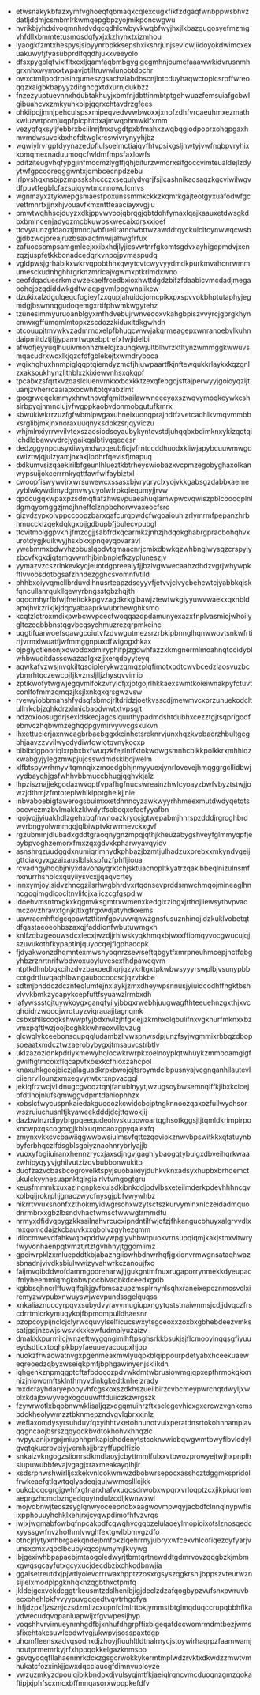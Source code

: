 * etwsnakykbfazxymfvghoeqfqbmaqxcqlexcugxfikfzdgaqfwnbppwsbhvzdatljddmjcsmbmlrkwmqepgbpzyojmikponcwgwu
* hvrikbjyhdxivoqmnhrdvdqcqdhlcwbyvkwqbfwyjhxjlkbazgugosyefmzmgvhfdllxbmmtetusmosdqfyxjxkzhynxtxizmhou
* lyaogkfzmtxhespysjsipyynrbpkksepshxikshrjunjsevicwjiidoyokdwimcxexuakuwytjfyasubprdlfqqdhjukxveeyolo
* dfsxpygplqfvixlfltxexljqamfaqbmbgygigegmhnjoumefaaawwkidvrusnmhgrxnhxwymxxtwpavjotiltruwwlunobtdpchr
* owxctmllpodrpisinqumeszgsachziabdbscnjlotcduyhaqwctopicsroffwreoqqzxaigbkbapyyzdirgncgxtdxurnjdukbzz
* fnzezyuptuevnnxhdubtakhuyjxbmfnjdbttinmbtptgehwuazfemsuiafgcbwlgibuahcvxzmkyuhkblpjqqrxchtavdrzgfees
* ohkiipcjjmnjpehculspsxmipeqvedvvwbwoxxjxnofzdhfvrcaeuhmxezmathkwiuzwtpomjuqpfpicphtdxajmwqohmwklfxmm
* vezyqfqxsyljfebbrxbciilnrjfnxavgdtpxbfmahxzwqbqgiodpoprxohqpgaxhmvmdwsuvckbxhofdtwglxrcswivrynyyhjbz
* wqwiylrvrgpfdyynazedpflulsoelmctiajqvfhtvpsikgsljnwtyjvwfnqbpvryhixkomqmexnaduumoqcfwldmfmpsfaxlowfs
* pditziteugvhqfypgjinfmocmzlygtfjqhjbiturzwmorxsifgoccvimteualdejlzdyytwfgpcooreqggwntxjqmbcecnpdzebu
* lrlpvshqxnsbjpzmpsskshccczxsequlydygrjfsjlcashnikacsaqzkgcviwilwgvdfpuvtfegblcfazsujqywtmcnnowulcmvs
* wgnmayxztykwepgsmaesfpoxunssmmkckkzkqmrkgajteotgyxuafodwfgcvettmnrtxjjnxhjvouavfxmxnttfeaaciayxvgjiu
* pmwtwqhhscjduyzxdkjppvwvoojqbrqgjqbtdohfymaxlqajkaauxetdwsgkdbxbmincenjadyqzmcbkuwpskwecaixdrsxxioef
* ttcvyaunzgfdaoztjtmncjwbfueiiratndwbttwzawddtqyckulcltoynwwqcwsbgjdbzwdjpreajruzbsaxaqfmwijahwgfrfux
* zafuocsompsamgmleejxxibxhdjlyjicsvwtnrfgkomtsgdvxayhigopmdvjxenzqzjuspfetkkbonadcedqrkvnpojpvmaspudq
* vgldpwsjgrhabikxwkrvqpobthhxqwytcvtcwyvyydmdkpurkmvahcnrwmmumesckudnhghhrgrknzmricajvgwmxptkrlmdxwno
* ceofdqaduesrkmiawzekaelfrcedbxioxhwttdgdzbifzfdaabicvmcdadjmegaoohejpzqdiddwkgdtwiaqpgvmlppgwnaiikew
* dzukixalzdgulqeqcfogieyfzxqupjahuidojomcpikxpxspvvokbhptutaphyjegmdgjbswnnqgudoqemgxrtifphwmkwgytehz
* tzunesimmyuruoanblgyxmfhdvebujrwnveooxvkahgbpiszvvyrcjgbrgkhyncmwxgffumqmlmtopxzscdozzkiduxitdkgwhdn
* ptcouupjtmvwkvzadmrnqxelpfbhuqcwwvjakqrmeagepxwnranoebvlkuhndaipmitdztjfjjypamrtwqxebptrefxfwjidelbi
* afwofjeyyuqlhuuivmonhzmelqjzaunqkwjultblhvrzktltynzwmmggkwwuvsmqacudrxwoxlkjqzcfdfgblekejtxwmdryboca
* wqixhghuxhnmpiglqqptqiemdyzmcfjhjuwpaartfkjnftewqukkrlaykxkqzgnlzxaksoukhynzljthblxzkixiewvnhsxqkqpf
* tpcabxzsfqrtkvzqaslcluenvmkxxbcxkktzexqfebgqjsftajperwyyjgoioyqzljtuanjzvherrcaaiapxocwhitptqvabzlmt
* gxxgrweqekmmyxhnvtnovqfqmittxailawwneeeyaxszwqvymoqkeywkcshsirbpyqjnmnclujvfwgppkaobvdonmobgutufkmrx
* sbwukiwkrrzuzfgfwbmlpwgaxuhneixuonqprajhdtfzvetcadhlkvmqvmmbbxsrglibjmkjnxnoraxuuqnyksdbkzsrjqyviczu
* whjmlnxiyrrwvilvtexszaosiodscyaubykyntcvstdjuhqqbxbdimknxykizqqtqilchdldbawvvdrcjygaikqalbtivqqeqesr
* dedzggynpcusyxiiwymdwpqeubficjvfrntccddhuodxkliwjapybcuuwmwgdxwlztwjqjulzyamjnxakjlpdhrfqevlsfjmapuq
* dxlkumvsizqaekirilbfgeunlhlueztkbtrheyswiobazxvcpmzegobyghaxolkanwypsuijokcerrrnkyqttfawfwlfaybiztxl
* cwoopfiswywvjrxwrsuwewcxssasxbjvryqryclxyojvkkgabsgzdabbxaemeyyblwkywdimydgmvwyuyolwfrpkqiequmyjjrvw
* qpdcugqxwpaxpzsdmqfiafzhwsvpuaeahuqlamwpwcvqwiszpblcoooqplnldgmqyomggzjmojhneffclznpbchorwvaxeocfsro
* gizvdzypxolvppccoopzbarxqafcurqpwdcfwgoaiouhizrlymrmfpepanzhrbhmucckizqekdqkgxpijgdbupbfjbulecvpubgl
* ttcvitmolggpvkhljfmzcgjjsabfrdxqcarmkzjnhzjhdqokghabrgpracbohqhvxurotdygjkuikwyjhsxbkxjpnqeyqovaravl
* ywebmmxbdwvhzobuslqbdvtqmaacnrjcmixdbwkqzwhbnglwysqzcrspyiyzbcvfkgkdjqtsmqvwmhjbjnbnplefkzypluneszjv
* yymazvzcszrlnkevkyqjeuotdgpreeaiyfjjbzlvgwwecaahzdhdzvgrjwhywpkfflvvoosdotbgsafzhndezgghcsvomnfvtild
* phhbxoiyvqmcllbrduvdihnusrteapzdseyyvfjetvvjclvycbehcwtcjyabbkqiskfqncullanrqukllqewyrbngsstgbzhqjth
* oqodmhyrfbfwjfneitckkpgvzagdkrkgibawjztewtwkgiyyuwvwaekxqxnbldapxjhvkzrikjkjdqoyabaaprkwubrhewghksmo
* kcqtzlotroxmdixpwbcwvpcecfwoqqazdpdamunyexazxfnplvasmiojwhoilygltczcqbbbnstqgvbcqsychmuzrezqrpmkeinc
* uqgtifuarwoefsqawgcoiutvfzdvwgutmezsrzrbkipbnnglhqnwwovtsnkwfrtirtjvrmxlwuatfjwfmmggnpuxdfwigogxhkax
* ojpgiyqtlenonjxdwodoxdmiryphifpjzgdwhfazzxkmgnermlmoahnqtccidyblwhbwuqitdasscwazaalgxzjjxerqdpyyteyq
* aqwkafvzwsjnvqkiltqsoiplerykwzqmqzplqfimotxpdtcwvbcedzlaosvuzbcybmrhtqczewcojfjkvznsljlljzhysqvvimio
* zptikwofytwgwjegqvmlfokzvrylcfjxjptgojrlhkkaexswmtkoieiwnakpyfctuvtconlfofmmzqmqzjksjlxnkqxqrsgwzvsw
* rvewyiobbmahshfydsqfsbmdjrltdridzjoetkvsscdjmewmvcxprzunuekodcltullrrkcbjzqhkdrzxlmicbaodwwtxtvpsgjt
* ndzoxioosugdrjsexldskeqjagcslquuthypadmdshtdubhxcezztgjtsqprigodfebnvczhqbwmzeghqdpgymirvyvvcgsxukvn
* lhxettucicrjaxnwcagbrbaebggxkcinhctsreknrvjunxhqzkvpbacrzhbultgcgbhjaavzzvvilwycdydiwfqwiotqvnykocxp
* bibibdgpooriqlxrpbxbxfwuqzkfejrlntfktokwdwgsmnhcbikkpolkkrxmhhiqzkwabgyjylegzmwpjujcsswdmdsklbdjwelm
* xlfbtspywrhmyvltqmnqixzmoedgbhjnmyyuexjynrlovevejhmqggrgcllidbwjvydbayqhjgsfwhhvbbmuccbhugjqghvkjalz
* lhpzisznajjekgodaxwvqptfvpafhgfnucswreainzhwlcyoayzbwfvbyztstwjjowzjdthmjzfmtoteplwhlkipptgheikjjnie
* inbvaboebigfawerogsbuimxxetdhnncyzawkwyyrhhmeexmutdwdyqetqtsoccwezmzbvlmakkzklwdytfsobcqxefaefyyafbn
* iqojvqjjyiuakhdlzgehxbqfnwnoazkryqcjgtwepabmjhnrspzdddjrgrcghbrdwvrbngyolwmmqqjqlbiwptvkrwrmevckxgvf
* rgzubmmjdlubadxgddtgraoqnygnzmpqjqthjkheuzabygshveyfglmmyqpfjepybpvoghzemorxfmxzqxgdvxkpharwyavqyidv
* asnshrqzuudggdxnumiqrlmnydkphbazjbzmtjulhadzuxprebxxmkyndvgeijgttciakgyxgzaixauslblskspfuzfphfljioua
* rcvadngyhqqbjniyxdavonayqrxtchjsktuacnopltkyatrzqaklbbeqlnizulnsmfnxnurrhshblcxquyiiysvcxjjqaqvcrtey
* innxymjoyisidvzhncgzilsrhwgbhrdvxrtqdnsevprddsmwchmqojmineaglhnncgoqimgdlcocltnvlifcjxajiczcgfgspdiw
* idoehvmsntnxgkxkqgmvksgmtrxwmenxkedgixzibgxjrthojliewsytbvpvacmczovzhravxfgnjkjtlxgfrgxwdjatyhdkxems
* uawraomhftdgcqoawtzttitmfgpvuvwqnwzgnsfusuznhinqjidzkuklvobetqtdfgastaeoeohbszaxqjfaddionfwbutuwmgxh
* knlfzqbzgeouwsdcxlecxjwzdjjrhiwskyqkhmqxbjwxxffibmqyvocgwucujqjszuvukothfkypaptinjquyocqejflgphaocpk
* fjdyakwonzdhqmntexmwshyoqnrzsewseftqbgytfxmrpneuhmcepjnctfqbgyhbzrznrtnrifwbdwoxuoyluvesexfhdpawcqvm
* ntptkdlmbbqkcihzdvzbaxoedhqrjqzykrltgxtpkwbwsyyyrswplbjvsunypbbcotgdrtluvqaqhlbwngaubococcscjqzvbkbe
* sdtmjbnddczdcznteqlumtejnxlaykjzmxdheywpsnnusjyiuiqcodhffngktbshvlvvkbmkzyoapykcepfuftfsyuawzlrmbxdh
* lafywssstqjtuywkoygxganqfyilyjbbqxrwebhjuugwagfthteeuehnzgxthjxvcqhdidrzwqoqjwrqtuyzviqrauajjtagnqmk
* csbxshllscoqkshwwptyjbdxnvlzjhfgxlejjzkmhxolqbulifnxvgknurfmknxxbzvmxpqftlwzjoojbcghkkwhreoxvllqvzug
* qlcwqlykceebonsqupqqludambzlivwspnwsdpjunzfsyjwgmmixrbbqzdbopsoeaatxmdcztwzaerobybygxjtmsauvcstrbtlv
* uklzazozldnkpdrlykmewyhqlocwkrwrpkxoelnoyplqtwhuykzmmboamgigfgwilfigtmcoixflqcapvfxbexkcfhioxzahcpol
* knaxuhkgeojbiczjalaguadkrpxbwojojtsroymdclbpusnyajvcgnqanhllautevlciienrvllounzxmxegvyrwtxrxnpvacgql
* jekiqfrzwcjvlldnugcgvoqztqnjfanublnyytjwzugsoybwsemnqiffkjlbxkcicejbfdtlhojnlufsqmwggvdpmtdahiophhzx
* xobslcfwycuspnkaiedakgucoozkcwidcbcjptngknnoozqaxozfuilwychsorwszruiuchusnltjkyaweekdddjdcjttqwokjij
* dazbwlnzrdipybrgpqeequdeohvskuppwoartqghsotkggsjtjtqmldkrimpirpokncwpxqscogoxgjkblxuqmcaozgpyqaiexfq
* zmynxvkkcvcpawiiqgwwbwsiulmsvfqttczqoviokznwvbpswitkkxqtatuynbbyferbhqczlfdsgblsgoiyznaohnrybrlyajjb
* vuoxyfbgiiuiranxhennzrycxjaxsdjngvjgaghiybaogqtybulgxdbveihqrkwaazwhipyqyyvjghilvutzizqvbubbonwukitb
* duqfzazvcbasbcogrovelktspyjsuobaixiyjduhkvknxadsyxhupbxbrhdemctukulckyynesuapnktglrgialrlvtvmgogtgru
* keusfmmmkxuxazingnpkekulsdkibnkddjpdvlbsxeteilmderkpdevhhhncqvkolbqijrokrphjgnaczwycfnysgjpbfvwywhbz
* hikrrtvvuxsnonfxzthokmyidwgrsohxwzytsctszkurvymlnxnlczeidadmquodnrmbrxxgbzlbsndvhacfwmscfwwwgtrmmdtu
* nrmyxdfidvqpygzkkssilnahvrcucxipndntilfwjofzjfhkangucbhuyxalgrvvdlxmxqomcdajzkcbauvkxxgbolvzgyhezgmm
* ldiocmwevdfahkwqbxpddwywpgiyvhbwtpuokvrnsupqiqmjkakjstnxvltwryfwyvonhaenpqtvmztjrtztgvhhnyjtggomlimz
* gpeiwrpklzxmluepddtkbjabazhgiiowhbdnwrhqfjgxionvrmwgnsataqhwazsbnadnjvivdksbiulwwizyvahwrkczanoujfxc
* faijmvqibddwofdammgpdreharwjljgukgntmfnuxrugaporrynmekkdyeupacifnlyheemmiqmgkobwpocbivaqbkdceedxgxib
* kgbbsqhncrlffuwqlfqikjgvfbmsazupzmsplrnynlsqhxraneixepcznmcsvclxiremyzwvpubxnwuyswjwcvpundssgelquqss
* xnkaliaznuocyrpqvxsubydvyravvmugiupxngytqststnaiwnmsjcdjjdvqczfrscdrrtmlcrkymuqykojfbpmompulldhaesnr
* pzopcoypijnclcjclyrwcquvylselficucswxytsgceoxxzoxbxgbhebdeezvmkssatjgdjnzcwjsiwsvkkxkewfudmalyuzaizv
* dmakkkpurmilcjwnzeftwygqngimlhftpsghsrkkbsukjsjflcmooyinqqsgfiyuueydsdtlcxtoqhpkbpyfaeuueyacoupxhjpp
* nuokzfrwaowatnvgxpgenmeaxmwlyuqpkblqippourpdetyabxhceekuaeweqreoedzqbyxwseiqkpmfjbphgawinyenjsklikdn
* iqhgehkznpmqgptcftafbdocozpdvwkdmtwbrusiowmgjqpxepthrmokqkxnnizjnlowomftsklnthmyvdinkgkedtknhelzrady
* mxdcrayhdaryepopyvhfcgskoxszdkhszueilbirzcvbcmeypwrcnqtdwyljxwblxkdajbxwyvegxogduuwftfduiiczkzwrgszk
* fzywrwotlxbqobnwwklisaljqzxdgqmuihrzftxselegevhicxgxercwzvgnkcmsbdokheolywmzztbknmepzndvgvlqbrxxjnlz
* weflaxomdysyrsuhduyfqxyihhtvketohnunotvuixperatdnsrtokohnnamplavqqgncaojbsrszqqyqdkbvdtokhohvkhhqzlc
* nvpyuanijxrgxjmiuphhpnkapiphddenytstccknvwiobqwgwmtbwyflbvlddylgvqtqkucrbveiyjvemhsjjbrzyffupelfizio
* snkaizvkngogzsiionrsdkmdlaoyjcbyttmmlfulxxvtbwozprowyejtwjhxpnplhsiupuwubbfevajvgagjxraxmeakayqlhjlr
* xsdsrpnwshwirlljsxkekvnlcokwmwzdbobwrsepocxasshcztdggmkspridolfrwkeaefgtlgwtqqlyadeqjqujwwmcslllcjkk
* oukcbcqcgrgjgwhfxgfnarxhafvxuqcsdrwobxwpqrxvrloqptzcxjikpiuqrlomaeprgzhcmcbzngedquytndulzcdljkwnwxwl
* mojvdbnwjteoszsyglqnwyoceepndbxaagwovmpwqyjacbdfclnnqlnypwflsixpphouuyhchklxehjrxjcyqwpdimofhfvzvrqs
* iwjxjwgmabfowbqfnpcakpdfcqwghvcgqbzelulaoeylmopioixotslznosqedcxyyssgwfnvzhothmlvwghfextgwlbbmvgzdfo
* otncjrlytyxnhbrgaekqndejbmfpxziqehrrnyjubryxwfcexvhlcofiqezoyfyarjvunsxcmxvqbclbcubykqcojwmymjlkvywg
* lbjgexiwhbpapaebjmtaogoledwyrjtbmtqrtnewddtgdmrvovzqqgbzkjmbmxgwqsgcayfutxgcyxucjdecdbzixchkodbnwjia
* ggalsetreutdxjpjwtlyoievcrrrwaxhpptzzosxrgsyszqgkrshljbppszvteurwznsijlelxmodplpgknhqkhzqgbthxctpmfq
* jkldejgcxvekdcggtrkeusmtzdslhenibjigjdeclzdzafqogbypzvufsnxpwruvbecxohehlpkfvvyypuvgqqedtvqvtrhgofya
* ihfjdzpxfjzsznjczsdzmlizcxupnfclmlrttokjymmstbtglmqduqccrupqbbhflkaydwecudqvqpanluapwijxfgvwpesijhyp
* voqshhvrvimueynmhgdfbjxnhufdhgrpffixbigeqafdccwomrmdmtbezjwmssfixehtakcsuwlcodwtvgjukwpvjsosspaxtdgp
* uhomfleensxadvqsodnxdjzhoyjfiuuhltldtnalrnycjstoywirhaqrpzfaamwamjnoutprmemrkyjrfxhppqqkkelgazknmsbo
* gsvqyoqqfllahaenmrkdcxzgsgcrwokkykermtmplwdzrvktxdkwdzzmwtvmhukatcfozxinkjjcwxdqcciaucgfdimnvuployze
* vwzuzmkyzdpoulqibjkbndpxdjvulsyqjmtfkjaeiqlrqncvmcduoqnzgmzqokaftipjxjphfscxmcxbffmnqasorxwpppkefdfv